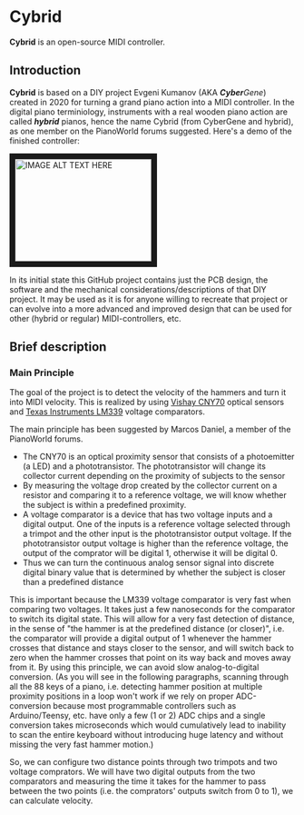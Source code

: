 # Cybrid
**Cybrid** is an open-source MIDI controller.

## Introduction
**Cybrid** is based on a DIY project Evgeni Kumanov
(AKA ***Cyber**Gene*) created in 2020 for turning a grand piano action
into a MIDI controller. In the digital piano terminiology, instruments with a
real wooden piano action are called ***hybrid*** pianos, hence the name
Cybrid (from CyberGene and hybrid), as one member on the PianoWorld forums suggested. Here's a demo
of the finished controller:

<a href="http://www.youtube.com/watch?feature=player_embedded&v=x7ZbjIRRwVg
" target="_blank"><img src="http://img.youtube.com/vi/x7ZbjIRRwVg/0.jpg"
alt="IMAGE ALT TEXT HERE" width="240" height="180" border="10" /></a>

In its initial state this GitHub project contains just the PCB design,
the software and the mechanical considerations/descriptions of that DIY
project. It may be used as it is for anyone willing to recreate that
project or can evolve into a more advanced and improved design that can
be used for other (hybrid or regular) MIDI-controllers, etc.

## Brief description
### Main Principle
The goal of the project is to detect the velocity of the hammers and
turn it into MIDI velocity. This is realized by using
[Vishay CNY70](https://datasheet.octopart.com/CNY70-Vishay-datasheet-5434663.pdf)
optical sensors and
[Texas Instruments LM339](https://www.ti.com/lit/ds/symlink/lm2901.pdf)
voltage comparators.

The main principle has been suggested by Marcos Daniel, a member of the
PianoWorld forums.

* The CNY70 is an optical proximity sensor that consists of a photoemitter (a LED) and a phototransistor. The phototransistor will change its collector current depending on the proximity of subjects to the sensor
* By measuring the voltage drop created by the collector current on a resistor and comparing it to a reference voltage, we will know whether the subject is within a predefined proximity.
* A voltage comparator is a device that has two voltage inputs and a digital output. One of the inputs is a reference voltage selected through a trimpot and the other input is the phototransistor output voltage. If the phototransistor output voltage is higher than the reference voltage, the output of the comprator will be digital 1, otherwise it will be digital 0.
* Thus we can turn the continuous analog sensor signal into discrete digital binary value that is determined by whether the subject is closer than a predefined distance

This is important because the LM339 voltage comparator is very fast when comparing two voltages. It takes just a few nanoseconds for the comparator to switch its digital state. This will allow for a very fast detection of distance, in the sense of "the hammer is at the predefined distance (or closer)", i.e. the comparator will provide a digital output of 1 whenever the hammer crosses that distance and stays closer to the sensor, and will switch back to zero when the hammer crosses that point on its way back and moves away from it. By using this principle, we can avoid slow analog-to-digital conversion. (As you will see in the following paragraphs, scanning through all the 88 keys of a piano, i.e. detecting hammer position at multiple proximity positions in a loop won't work if we rely on proper ADC-conversion because most programmable controllers such as Arduino/Teensy, etc. have only a few (1 or 2) ADC chips and a single conversion takes microseconds which would cumulatively lead to inability to scan the entire keyboard without introducing huge latency and without missing the very fast hammer motion.)

So, we can configure two distance points through two trimpots and two voltage comprators. We will have two digital outputs from the two comparators and measuring the time it takes for the hammer to pass between the two points (i.e. the comprators' outputs switch from 0 to 1), we can calculate velocity.

